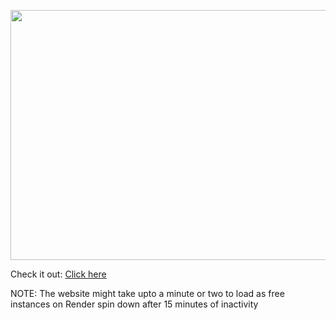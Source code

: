 <p align="center">
    <img src="images/homepage.png" width="800" height="400" /> 
</p>

Check it out: [Click here](https://naturetrails.onrender.com/)

NOTE: The website might take upto a minute or two to load as free instances on Render spin down after 15 minutes of inactivity
